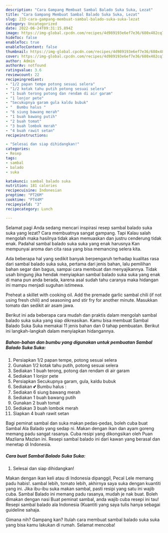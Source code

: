 ```yaml
---
description: "Cara Gampang Membuat Sambal Balado Suka Suka, Lezat"
title: "Cara Gampang Membuat Sambal Balado Suka Suka, Lezat"
slug: 233-cara-gampang-membuat-sambal-balado-suka-suka-lezat
category: Uncategorized
date: 2022-06-24T09:31:15.894Z
image: https://img-global.cpcdn.com/recipes/4d989193e6ef7e36/680x482cq70/sambal-balado-suka-suka-foto-resep-utama.jpg
hideToc: false
enableToc: true
enableTocContent: false
thumbnail: https://img-global.cpcdn.com/recipes/4d989193e6ef7e36/680x482cq70/sambal-balado-suka-suka-foto-resep-utama.jpg
cover: https://img-global.cpcdn.com/recipes/4d989193e6ef7e36/680x482cq70/sambal-balado-suka-suka-foto-resep-utama.jpg
author: Admin
authorAv: notfound
ratingvalue: 3.6
reviewcount: 22
recipeingredient:
- "1/2 papan tempe potong sesuai selera"
- "1/2 kotak tahu putih potong sesuai selera"
- "1 buah terong potong dan rendam di air garam"
- "1 lonjor pete"
- "Secukupnya garam gula kaldu bubuk"
- "  Bumbu halus "
- "6 siung bawang merah"
- "1 buah bawang putih"
- "2 buah tomat"
- "3 buah lombok merah"
- "4 buah rawit setan"
recipeinstructions:

- "Selesai dan siap dihidangkan!"
categories:
- Resep
tags:
- sambal
- balado
- suka

katakunci: sambal balado suka 
nutrition: 181 calories
recipecuisine: Indonesian
preptime: "PT26M"
cooktime: "PT44M"
recipeyield: "3"
recipecategory: Lunch

---
```



Selamat pagi Anda sedang mencari inspirasi resep sambal balado suka suka yang lezat? Cara membuatnya sangat gampang. Tapi Kalau salah mengolah maka hasilnya tidak akan memuaskan dan justru cenderung tidak enak. Padahal sambal balado suka suka yang enak harusnya Kan mempunyai aroma dan cita rasa yang bisa memancing selera kita.


Ada beberapa hal yang sedikit banyak berpengaruh terhadap kualitas rasa dari sambal balado suka suka, pertama dari jenis bahan, lalu pemilihan bahan segar dan bagus, sampai cara membuat dan menyajikannya. Tidak usah bingung jika hendak menyiapkan sambal balado suka suka yang enak di mana pun anda berada, karena asal sudah tahu caranya maka hidangan ini mampu menjadi suguhan istimewa.

Preheat a skillet with cooking oil. Add the premade garlic sambal chili (if not using fresh chili) and seasoning and stir fry for another minute. Masukkan tomato dan sedikit air asam jawa.


Berikut ini ada beberapa cara mudah dan praktis dalam mengolah sambal balado suka suka yang siap dikreasikan. Kamu bisa membuat Sambal Balado Suka Suka memakai 11 jenis bahan dan 0 tahap pembuatan. Berikut ini langkah-langkah dalam menyiapkan hidangannya.

<!--inarticleads1-->

##### Bahan-bahan dan bumbu yang digunakan untuk pembuatan Sambal Balado Suka Suka:

1. Persiapkan 1/2 papan tempe, potong sesuai selera
1. Gunakan 1/2 kotak tahu putih, potong sesuai selera
1. Sediakan 1 buah terong, potong dan rendam di air garam
1. Sediakan 1 lonjor pete
1. Persiapkan Secukupnya garam, gula, kaldu bubuk
1. Sediakan  💕 Bumbu halus :
1. Sediakan 6 siung bawang merah
1. Sediakan 1 buah bawang putih
1. Gunakan 2 buah tomat
1. Sediakan 3 buah lombok merah
1. Siapkan 4 buah rawit setan


Bagi peminat sambal dan suka makan pedas-pedas, boleh cuba buat Sambal Ala Balado yang sedap ni. Makan dengan ikan dan ayam goreng memang padu sangat rasanya. Cuba resipi yang dikongsikan oleh Puan Mazliana Mazlan ini. Resepi sambal balado ini dari kawan yang berasal dan menetap di Indonesia. 

<!--inarticleads2-->

##### Cara buat Sambal Balado Suka Suka:


1. Selesai dan siap dihidangkan!

Makan dengan ikan keli atau di Indonesia dipanggil, Pecal Lele memang padu habis!. sambal lebih, tomato lebih, akhirnya saya suka dengan kuantiti yang ini. Jika ibu-ibu suka makan sambal, pasti resipi yang satu ini wajib cuba. Sambal Balado ini memang padu rasanya, mudah je nak buat. Boleh dimakan dengan nasi Buat peminat sambal, anda wajib cuba resepi ini tau! Resepi sambal balado ala Indonesia (Kuantiti yang saya tulis hanya sebagai guideline sahaja. 

Gimana nih? Gampang kan? Itulah cara membuat sambal balado suka suka yang bisa kamu lakukan di rumah. Selamat mencoba!
